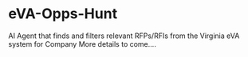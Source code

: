 # eVA-Opps-Hunt
 AI Agent that finds and filters relevant RFPs/RFIs from the Virginia eVA system for Company
More details to come....